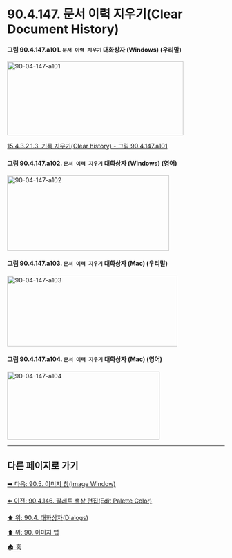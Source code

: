 # 90.4.147. 문서 이력 지우기(Clear Document History)

<a id="90-04-147-a101"></a>

#### 그림 90.4.147.a101. `문서 이력 지우기` 대화상자 (Windows) (우리말)
<img width="408" height="171" alt="90-04-147-a101" src="https://github.com/user-attachments/assets/840db7dc-37b1-4698-a655-f4638dd51b6a" />

[15.4.3.2.1.3. 기록 지우기(Clear history) - 그림 90.4.147.a101](./15-04-03-02-01-03-clear_history.md#90-04-147-a101)

<a id="90-04-147-a102"></a>

#### 그림 90.4.147.a102. `문서 이력 지우기` 대화상자 (Windows) (영어)
<img width="375" height="174" alt="90-04-147-a102" src="https://github.com/user-attachments/assets/ce55c115-2120-454b-8aec-006e11924392" />

<a id="90-04-147-a103"></a>

#### 그림 90.4.147.a103. `문서 이력 지우기` 대화상자 (Mac) (우리말)
<img width="394" height="164" alt="90-04-147-a103" src="https://github.com/user-attachments/assets/141fd818-def0-4cc4-8cb8-4824edef8ff1" />

<a id="90-04-147-a104"></a>

#### 그림 90.4.147.a104. `문서 이력 지우기` 대화상자 (Mac) (영어)
<img width="353" height="158" alt="90-04-147-a104" src="https://github.com/user-attachments/assets/22935166-35f6-4a96-ba66-b1565d621ae1" />

***

## 다른 페이지로 가기

[➡️ 다음: 90.5. 이미지 창(Image Window)](./90-05-00-image_window.md)

[⬅️ 이전: 90.4.146. 팔레트 색상 편집(Edit Palette Color)](./90-04-0146-edit_palette_color.md)

[⬆️ 위: 90.4. 대화상자(Dialogs)](./90-04-0000-dialogs.md)

[⬆️ 위: 90. 이미지 맵](./90-00-image-map.md)

[🏠 홈](./00-home.md)